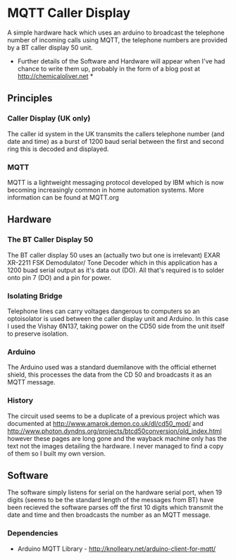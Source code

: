 # MQTT Caller Display

A simple hardware hack which uses an arduino to broadcast the telephone number of incoming calls using MQTT, the telephone numbers are provided by a BT caller display 50 unit.

* Further details of the Software and Hardware will appear when I've had chance to write them up, probably in the form of a blog post at http://chemicaloliver.net *

## Principles 

### Caller Display (UK only)
The caller id system in the UK transmits the callers telephone number (and date and time) as a burst of 1200 baud serial between the first and second ring this is decoded and displayed.

### MQTT

MQTT is a lightweight messaging protocol developed by IBM which is now becoming increasingly common in home automation systems. More information can be found at MQTT.org

## Hardware

### The BT Caller Display 50
The BT caller display 50 uses an (actually two but one is irrelevant) EXAR XR-2211 FSK Demodulator/ Tone Decoder which in this application has a 1200 buad serial output as it's data out (DO). All that's required is to solder onto pin 7 (DO) and a pin for power.

### Isolating Bridge

Telephone lines can carry voltages dangerous to computers so an optoisolator is used between the caller display unit and Arduino. In this case I used the Vishay 6N137, taking power on the CD50 side from the unit itself to preserve isolation.

### Arduino

The Arduino used was a standard duemilanove with the official ethernet shield, this processes the data from the CD 50 and broadcasts it as an MQTT message.

###  History

The circuit used seems to be a duplicate of a previous project which was documented at http://www.amarok.demon.co.uk/dl/cd50_mod/ and http://www.photon.dyndns.org/projects/btcd50conversion/old_index.html however these pages are long gone and the wayback machine only has the text not the images detailing the hardware. I never managed to find a copy of them so I built my own version.

## Software

The software simply listens for serial on the hardware serial port, when 19 digits (seems to be the standard length of the messages from BT) have been recieved the software parses off the first 10 digits which transmit the date and time and then broadcasts the number as an MQTT message.

### Dependencies

* Arduino MQTT Library - http://knolleary.net/arduino-client-for-mqtt/
